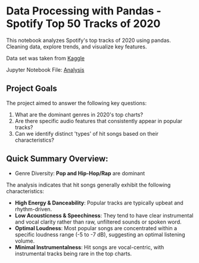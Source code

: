 # Data Processing with Pandas - Spotify Top 50 Tracks of 2020

This notebook analyzes Spotify's top tracks of 2020 using pandas. Cleaning data, explore trends, and visualize key features.

Data set was taken from [Kaggle](https://www.kaggle.com/datasets/atillacolak/top-50-spotify-tracks-2020)

Jupyter Notebook File:
[Analysis](https://github.com/TuringCollegeSubmissions/msedui-PYDA.2.5/blob/main/Spotify_Analysis.ipynb)


## Project Goals

The project aimed to answer the following key questions:
1. What are the dominant genres in 2020's top charts?
2. Are there specific audio features that consistently appear in popular tracks?
3. Can we identify distinct 'types' of hit songs based on their characteristics?

## Quick Summary Overview:

- Genre Diversity: **Pop and Hip-Hop/Rap** are dominant

The analysis indicates that hit songs generally exhibit the following characteristics:
- **High Energy & Danceability**: Popular tracks are typically upbeat and rhythm-driven.
- **Low Acousticness & Speechiness**: They tend to have clear instrumental and vocal clarity rather than raw, unfiltered sounds or spoken word.
- **Optimal Loudness**: Most popular songs are concentrated within a specific loudness range (-5 to -7 dB), suggesting an optimal listening volume.
- **Minimal Instrumentalness**: Hit songs are vocal-centric, with instrumental tracks being rare in the top charts.
